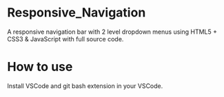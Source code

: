 # Responsive_Navigation
A responsive navigation bar with 2 level dropdown menus using HTML5 + CSS3 &amp; JavaScript with full source code.
# How to use
Install VSCode and git bash extension in your VSCode.